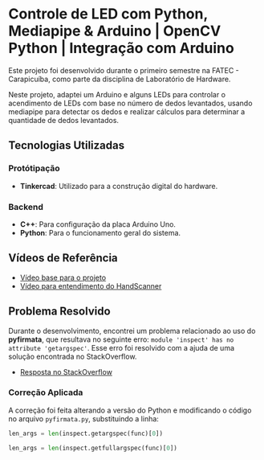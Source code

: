 # Controle de LED com Python, Mediapipe & Arduino | OpenCV Python | Integração com Arduino

Este projeto foi desenvolvido durante o primeiro semestre na FATEC - Carapicuíba, como parte da disciplina de Laboratório de Hardware.

Neste projeto, adaptei um Arduino e alguns LEDs para controlar o acendimento de LEDs com base no número de dedos levantados, usando mediapipe para detectar os dedos e realizar cálculos para determinar a quantidade de dedos levantados.

## Tecnologias Utilizadas

### Protótipação
- **Tinkercad**: Utilizado para a construção digital do hardware.

### Backend
- **C++**: Para configuração da placa Arduino Uno.
- **Python**: Para o funcionamento geral do sistema.

## Vídeos de Referência

- [Vídeo base para o projeto](https://www.youtube.com/watch?v=hKbtfto9trw&t=11s)
- [Vídeo para entendimento do HandScanner](https://www.youtube.com/watch?v=RbqGPFrWZC8)

## Problema Resolvido

Durante o desenvolvimento, encontrei um problema relacionado ao uso do **pyfirmata**, que resultava no seguinte erro: `module 'inspect' has no attribute 'getargspec'`. Esse erro foi resolvido com a ajuda de uma solução encontrada no StackOverflow.

- [Resposta no StackOverflow](https://stackoverflow.com/questions/74585622/pyfirmata-gives-error-module-inspect-has-no-attribute-getargspec)

### Correção Aplicada

A correção foi feita alterando a versão do Python e modificando o código no arquivo `pyfirmata.py`, substituindo a linha:

```python
len_args = len(inspect.getargspec(func)[0])

len_args = len(inspect.getfullargspec(func)[0])


